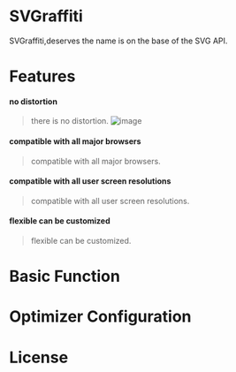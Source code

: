# SVGraffiti
 SVGraffiti,deserves the name is on the base of the SVG API.

# Features

#### **no distortion**
> there is no distortion.
> ![image](https://github.com/MondayIsSun/customview/raw/master/screenshots/no_distortion.gif)

#### **compatible with all major browsers**
> compatible with all major browsers.
> 

#### **compatible with all user screen resolutions**
> compatible with all user screen resolutions.

#### **flexible can be customized**
> flexible can be customized.
> 

# Basic Function

# Optimizer Configuration

# License